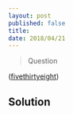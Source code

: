 ```yaml
---
layout: post
published: false
title: 
date: 2018/04/21
---
```


>Question

<!--more-->

([fivethirtyeight](URL))

## Solution

<br>